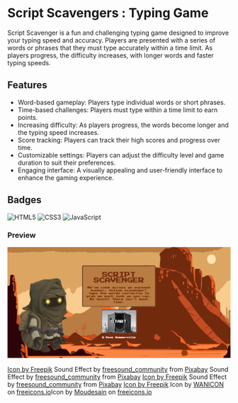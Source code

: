 
# Script Scavengers : Typing Game
Script Scavenger is a fun and challenging typing game designed to improve your typing speed and accuracy. Players are presented with a series of words or phrases that they must type accurately within a time limit. As players progress, the difficulty increases, with longer words and faster typing speeds.
## Features
- Word-based gameplay: Players type individual words or short phrases.
- Time-based challenges: Players must type within a time limit to earn points.
- Increasing difficulty: As players progress, the words become longer and the typing speed increases.
- Score tracking: Players can track their high scores and progress over time.
- Customizable settings: Players can adjust the difficulty level and game duration to suit their preferences.
- Engaging interface: A visually appealing and user-friendly interface to enhance the gaming experience.
## Badges
![HTML5](https://img.shields.io/badge/html5-%23E34F26.svg?style=for-the-badge&logo=html5&logoColor=white)
![CSS3](https://img.shields.io/badge/css3-%231572B6.svg?style=for-the-badge&logo=css3&logoColor=white)
![JavaScript](https://shields.io/badge/JavaScript-F7DF1E?logo=JavaScript&logoColor=000&style=flat-square)
### Preview
![Webpage Preview](./src/img/scrnshot01.png)

<a href="https://www.freepik.com/icon/dynamite_478968#fromView=search&page=1&position=9&uuid=42476eae-aff9-419a-96a3-c8c357c6a29f">Icon by Freepik</a>
Sound Effect by <a href="https://pixabay.com/users/freesound_community-46691455/?utm_source=link-attribution&utm_medium=referral&utm_campaign=music&utm_content=42132">freesound_community</a> from <a href="https://pixabay.com/sound-effects//?utm_source=link-attribution&utm_medium=referral&utm_campaign=music&utm_content=42132">Pixabay</a>
Sound Effect by <a href="https://pixabay.com/users/freesound_community-46691455/?utm_source=link-attribution&utm_medium=referral&utm_campaign=music&utm_content=42132">freesound_community</a> from <a href="https://pixabay.com/sound-effects//?utm_source=link-attribution&utm_medium=referral&utm_campaign=music&utm_content=42132">Pixabay</a>
<a href="https://www.freepik.com/icon/treasure_507754">Icon by Freepik</a>
Sound Effect by <a href="https://pixabay.com/users/freesound_community-46691455/?utm_source=link-attribution&utm_medium=referral&utm_campaign=music&utm_content=107614">freesound_community</a> from <a href="https://pixabay.com//?utm_source=link-attribution&utm_medium=referral&utm_campaign=music&utm_content=107614">Pixabay</a>
<a href="https://www.freepik.com/icon/treasure_507754">Icon by Freepik</a>
Icon by <a class="link_pro" href="https://freeicons.io/video-game-icon-set-3/trophy-winner-gaming-electronics-compettition-icon-159125">WANICON</a> on <a href="https://freeicons.io">freeicons.io</a>Icon by <a class="link_pro" href="https://freeicons.io/awards-2/trophy-awards-achievement.trophy-champions.cup-winner-icon-699049">Moudesain</a> on <a href="https://freeicons.io">freeicons.io</a>